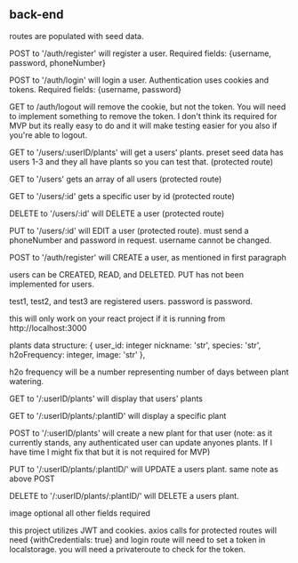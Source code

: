 ## back-end

routes are populated with seed data.

POST to '/auth/register' will register a user. 
Required fields: {username, password, phoneNumber} 

POST to '/auth/login' will login a user. Authentication uses cookies and tokens. Required fields: {username, password} 

GET to /auth/logout will remove the cookie, but not the token. You will need to implement something to remove the token. I don't think its required for MVP but its really easy to do and it will make testing easier for you also if you're able to logout.

GET to '/users/:userID/plants' will get a users' plants. preset seed data has users 1-3 and they all have plants so you can test that. (protected route)

GET to '/users' gets an array of all users (protected route) 

GET to '/users/:id' gets a specific user by id (protected route) 

DELETE to '/users/:id' will DELETE a user (protected route) 

PUT to '/users/:id' will EDIT a user (protected route). must send a phoneNumber and password in request. username cannot be changed.

POST to '/auth/register' will CREATE a user, as mentioned in first paragraph

users can be CREATED, READ, and DELETED. PUT has not been implemented for users.

test1, test2, and test3 are registered users. password is password.

this will only work on your react project if it is running from http://localhost:3000

plants data structure: 
{ user_id: integer nickname: 'str', species: 'str', h2oFrequency: integer, image: 'str' },

h2o frequency will be a number representing number of days between plant watering.

GET to '/:userID/plants' will display that users' plants

GET to '/:userID/plants/:plantID' will display a specific plant

POST to '/:userID/plants' will create a new plant for that user (note: as it currently stands, any authenticated user can update anyones plants. If I have time I might fix that but it is not required for MVP)

PUT to '/:userID/plants/:plantID/' will UPDATE a users plant. same note as above POST

DELETE to '/:userID/plants/:plantID/' will DELETE a users plant.

image optional all other fields required 

this project utilizes JWT and cookies. axios calls for protected routes will need {withCredentials: true} and login route will need to set a token in localstorage. you will need a privateroute to check for the token.
